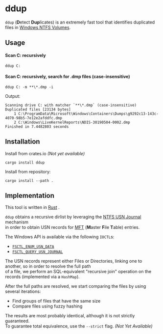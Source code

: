 # ddup

`ddup` (**D**etect **Dup**licates) is an extremely fast tool that identifies duplicated files in 
[Windows NTFS Volumes](https://en.wikipedia.org/wiki/NTFS).  
 
 ## Usage
 
 #### Scan C: recursively 
 ```shell script
ddup C:
```

#### Scan C: recursively, search for .dmp files (case-insensitive) 
```shell script
ddup C: -m **\*.dmp -i
```
Output:
```
Scanning drive C: with matcher `**\*.dmp` (case-insensitive)
Duplicated files [23134 bytes]
	1 C:\ProgramData\Microsoft\Windows\Containers\Dumps\g9292c13-143c-4070-98b5-7e12e2afddfc.dmp
	2 C:\Windows\LiveKernelReports\NDIS-30190504-0002.dmp
Finished in 7.4482803 seconds
```

## Installation

Install from crates.io *(Not yet available)*
```shell script
cargo install ddup
```

Install from repository:
```shell script
cargo install --path .
```

## Implementation

This tool is written in [Rust](https://www.rust-lang.org/) .

`ddup` obtains a recursive dirlist by leveraging the [NTFS USN Journal](https://en.wikipedia.org/wiki/USN_Journal) mechanism  
 in order to obtain USN records for [MFT](https://en.wikipedia.org/wiki/NTFS#Master_File_Table) (**M**aster **F**ile **T**able) entries.  

The Windows API is available via the following `IOCTL`s:
* [`FSCTL_ENUM_USN_DATA`](https://docs.microsoft.com/en-us/windows/win32/api/winioctl/ni-winioctl-fsctl_enum_usn_data)
* [`FSCTL_QUERY_USN_JOURNAL`](https://docs.microsoft.com/en-us/windows/win32/api/winioctl/ni-winioctl-fsctl_query_usn_journal)

The USN records represent either Files or Directories, linking one to another, so in order to resolve the full path  
of a file, we perform an SQL-equivalent "recursive join" operation on the records (implemented via a  `HashMap`).

After the full paths are resolved, we start comparing the files by using several iterations:
* Find groups of files that have the same size
* Compare files using fuzzy hashing

The results are most probably identical, although it is not strictly guaranteed.  
To guarantee total equivalence, use the `--strict` flag. *(Not Yet Available)*
